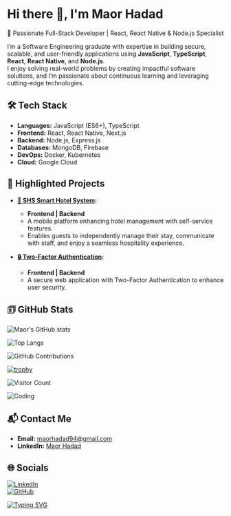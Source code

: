 # Hi there 👋, I'm Maor Hadad
🚀 Passionate Full-Stack Developer | React, React Native & Node.js Specialist

I’m a Software Engineering graduate with expertise in building secure, scalable, and user-friendly applications using **JavaScript**, **TypeScript**, **React**, **React Native**, and **Node.js**.  
I enjoy solving real-world problems by creating impactful software solutions, and I’m passionate about continuous learning and leveraging cutting-edge technologies.

## 🛠️ Tech Stack
- **Languages:** JavaScript (ES6+), TypeScript  
- **Frontend:** React, React Native, Next.js  
- **Backend:** Node.js, Express.js  
- **Databases:** MongoDB, Firebase  
- **DevOps:** Docker, Kubernetes  
- **Cloud:** Google Cloud  

## 📂 Highlighted Projects

- **[🏨 SHS Smart Hotel System](https://github.com/MaorHadadLD/SHS-SmartHotel):**  
  - **Frontend | Backend**  
  - A mobile platform enhancing hotel management with self-service features.  
  - Enables guests to independently manage their stay, communicate with staff, and enjoy a seamless hospitality experience.

- **[🔒 Two-Factor Authentication](https://github.com/RaphaelBenoliel/2FASystem):**  
  - **Frontend | Backend**  
  - A secure web application with Two-Factor Authentication to enhance user security.

## 🗊 GitHub Stats
![Maor's GitHub stats](https://github-readme-stats.vercel.app/api?username=MaorHadadLD&show_icons=true&theme=radical)

![Top Langs](https://github-readme-stats.vercel.app/api/top-langs/?username=MaorHadadLD&layout=compact&theme=radical)

![GitHub Contributions](https://github-readme-streak-stats.herokuapp.com/?user=MaorHadadLD&theme=radical)

[![trophy](https://github-profile-trophy.vercel.app/?username=MaorHadadLD&theme=radical)](https://github.com/ryo-ma/github-profile-trophy)

![Visitor Count](https://komarev.com/ghpvc/?username=MaorHadadLD&color=blue)

![Coding](https://media.giphy.com/media/L8K62iTDkzGX6/giphy.gif)

## 📬 Contact Me
- **Email:** maorhadad94@gmail.com  
- **LinkedIn:** [Maor Hadad](https://www.linkedin.com/in/maor-hadad-software-engineer/)  

## 🌐 Socials
[![LinkedIn](https://img.shields.io/badge/-LinkedIn-0A66C2?style=flat-square&logo=LinkedIn&logoColor=white)](https://www.linkedin.com/in/maor-hadad-software-engineer/)  
[![GitHub](https://img.shields.io/badge/-GitHub-181717?style=flat-square&logo=github&logoColor=white)](https://github.com/MaorHadadLD)  

[![Typing SVG](https://readme-typing-svg.demolab.com?font=Fira+Code&size=18&pause=1000&color=F700FF&width=435&lines=Hi+there+%F0%9F%91%8B%2C+I'm+Maor+Hadad;Software+Engineer+%7C+Full+Stack+Developer)](https://git.io/typing-svg)
